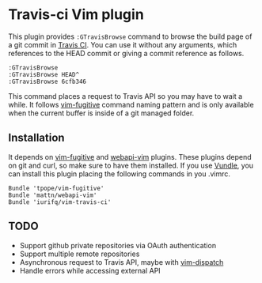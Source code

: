 # Travis-ci Vim plugin

This plugin provides `:GTravisBrowse` command to browse the build page of a git commit in [Travis CI](http://travis-ci.org). You can use it without any arguments, which references to the HEAD commit or giving a commit reference as follows.

```vim
:GTravisBrowse
:GTravisBrowse HEAD^
:GTravisBrowse 6cfb346
```

This command places a request to Travis API so you may have to wait a while. It follows [vim-fugitive](http://github.com/tpope/vim-fugitive) command naming pattern and is only available when the current buffer is inside of a git managed folder.

## Installation

It depends on [vim-fugitive](http://github.com/tpope/vim-fugitive) and [webapi-vim](http://github.com/mattn/webapi-vim) plugins. These plugins depend on git and curl, so make sure to have them installed. If you use [Vundle](http://github.com/gmarik/vundle), you can install this plugin placing the following commands in you .vimrc.

```vim
Bundle 'tpope/vim-fugitive'
Bundle 'mattn/webapi-vim'
Bundle 'iurifq/vim-travis-ci'
```

## TODO

* Support github private repositories via OAuth authentication
* Support multiple remote repositories
* Asynchronous request to Travis API, maybe with [vim-dispatch](http://github.com/tpope/vim-dispatch)
* Handle errors while accessing external API
